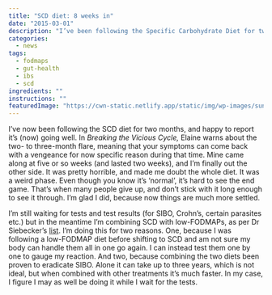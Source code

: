 ```yaml
---
title: "SCD diet: 8 weeks in"
date: "2015-03-01"
description: "I’ve been following the Specific Carbohydrate Diet for two months, and it’s actually starting to go well."
categories: 
  - news
tags: 
  - fodmaps
  - gut-health
  - ibs
  - scd
ingredients: ""
instructions: ""
featuredImage: "https://cwn-static.netlify.app/static/img/wp-images/sunset2.jpg"
---
```


I’ve now been following the SCD diet for two months, and happy to report it’s (now) going well. In _Breaking the Vicious Cycle,_ Elaine warns about the two- to three-month flare, meaning that your symptoms can come back with a vengeance for now specific reason during that time. Mine came along at five or so weeks (and lasted two weeks), and I’m finally out the other side. It was pretty horrible, and made me doubt the whole diet. It was a weird phase. Even though you know it’s ‘normal’, it’s hard to see the end game. That’s when many people give up, and don’t stick with it long enough to see it through. I’m glad I did, because now things are much more settled.

I’m still waiting for tests and test results (for SIBO, Crohn’s, certain parasites etc.) but in the meantime I’m combining SCD with low-FODMAPs, as per Dr Siebecker’s [list](http://t.umblr.com/redirect?z=http%3A%2F%2Fwww.siboinfo.com%2Fuploads%2F5%2F4%2F8%2F4%2F5484269%2Fsibo_specific_diet_food_guide_sept_2014.pdf&t=ZmY4NTViNmY5YjlmZWNkYWQ0NzA1NjE5ZDZlMzY2ZjM5YmRiYmE2ZixjdTQ5Z3M2NQ%3D%3D&b=t%3AVOYglxJ9sBHW8BFVroDfxQ&p=http%3A%2F%2Fcookingwithnothing.com%2Fpost%2F112411504046%2Fscd-diet-8-weeks-in&m=1). I’m doing this for two reasons. One, because I was following a low-FODMAP diet before shifting to SCD and am not sure my body can handle them all in one go again. I can instead test them one by one to gauge my reaction. And two, because combining the two diets been proven to eradicate SIBO. Alone it can take up to three years, which is not ideal, but when combined with other treatments it’s much faster. In my case, I figure I may as well be doing it while I wait for the tests.
